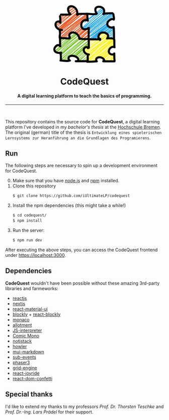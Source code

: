<p align="center">
    <img width="200" src="./public/assets/branding/logo_big.png" alt="CodeQuest logo">
    <h1 align="center">CodeQuest</h1>
    <h4 align="center">A digital learning platform to teach the basics of programming.</h4>
</p>

<hr/>
<br/>

This repository contains the source code for **CodeQuest**, a digital learning platform I've developed in my _bachelor's thesis_ at the [Hochschule Bremen](https://hs-bremen.de). The original (german) title of the thesis is `Entwicklung eines spielerischen Lernsystems zur Heranführung an die Grundlagen des Programierens`.

## Run
The following steps are necessary to spin up a development environment for CodeQuest.

0. Make sure that you have [node.js](https://nodejs.org/en) and [npm](https://www.npmjs.com/) installed.
1. Clone this repository
    ```bash
    $ git clone https://github.com/iUltimateLP/codequest
    ```
2. Install the npm dependencies (this might take a while!)
    ```bash
    $ cd codequest/
    $ npm install
    ```
3. Run the server:
    ```bash
    $ npm run dev
    ```

After executing the above steps, you can access the CodeQuest frontend under [https://localhost:3000](https://localhost:3000).

## Dependencies
**CodeQuest** wouldn't have been possible without these amazing 3rd-party libraries and farmeworks:

 - [reactjs](https://react.dev/)
 - [nextjs](https://nextjs.org/)
 - [react-material-ui](https://mui.com/)
 - [blockly](https://developers.google.com/blockly) + [react-blockly](https://github.com/nbudin/react-blockly)
 - [monaco](https://microsoft.github.io/monaco-editor/)
 - [allotment](https://allotment.mulberryhousesoftware.com/)
 - [JS-interpreter](https://github.com/NeilFraser/JS-Interpreter)
 - [Comic Mono](https://dtinth.github.io/comic-mono-font/)
 - [notistack](https://notistack.com/)
 - [howler](https://howlerjs.com/)
 - [mui-markdown](https://github.com/HPouyanmehr/mui-markdown)
 - [sub-events](https://github.com/vitaly-t/sub-events)
 - [phaser3](https://github.com/photonstorm/phaser)
 - [grid-engine](https://github.com/Annoraaq/grid-engine)
 - [react-joyride](https://github.com/gilbarbara/react-joyride)
 - [react-dom-confetti](https://github.com/daniel-lundin/react-dom-confetti)

## Special thanks
I'd like to extend my thanks to my professors _Prof. Dr. Thorsten Teschke_ and _Prof. Dr.-Ing. Lars Prädel_ for their support.